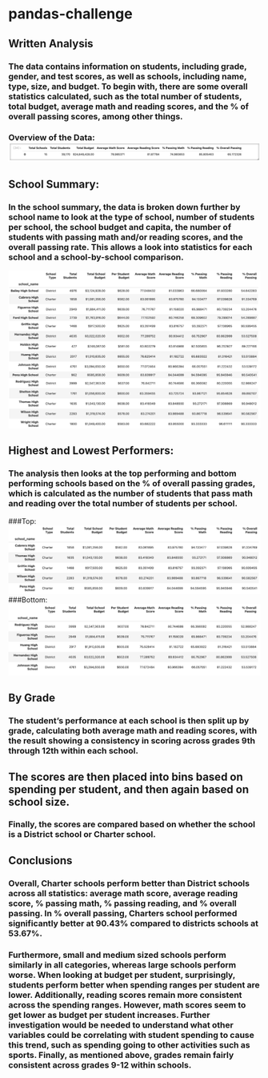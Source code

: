 # pandas-challenge

## Written Analysis

### The data contains information on students, including grade, gender, and test scores, as well as schools, including name, type, size, and budget. To begin with, there are some overall statistics calculated, such as the total number of students, total budget, average math and reading scores, and the % of overall passing scores, among other things. 
### Overview of the Data: ![Overview](https://github.com/caitlin-hartley/pandas-challenge/blob/main/images/overall_summary.png)

## School Summary:

### In the school summary, the data is broken down further by school name to look at the type of school, number of students per school, the school budget and capita, the number of students with passing math and/or reading scores, and the overall passing rate. This allows a look into statistics for each school and a school-by-school comparison. 
![SchoolSummary](https://github.com/caitlin-hartley/pandas-challenge/blob/main/images/school_summary.png)

## Highest and Lowest Performers:

### The analysis then looks at the top performing and bottom performing schools based on the % of overall passing grades, which is calculated as the number of students that pass math and reading over the total number of students per school. 
###Top: ![Top](https://github.com/caitlin-hartley/pandas-challenge/blob/main/images/highest_performing.png)
###Bottom: ![Bottom](https://github.com/caitlin-hartley/pandas-challenge/blob/main/images/bottom_performing.png)

## By Grade 

### The student’s performance at each school is then split up by grade, calculating both average math and reading scores, with the result showing a consistency in scoring across grades 9th through 12th within each school. 


## The scores are then placed into bins based on spending per student, and then again based on school size. 


### Finally, the scores are compared based on whether the school is a District school or Charter school. 

## Conclusions 

### Overall, Charter schools perform better than District schools across all statistics: average math score, average reading score, % passing math, % passing reading, and % overall passing. In % overall passing, Charters school performed significantly better at 90.43% compared to districts schools at 53.67%. 

### Furthermore, small and medium sized schools perform similarly in all categories, whereas large schools perform worse. When looking at budget per student, surprisingly, students perform better when spending ranges per student are lower. Additionally, reading scores remain more consistent across the spending ranges. However, math scores seem to get lower as budget per student increases. Further investigation would be needed to understand what other variables could be correlating with student spending to cause this trend, such as spending going to other activities such as sports. Finally, as mentioned above, grades remain fairly consistent across grades 9-12 within schools. 

